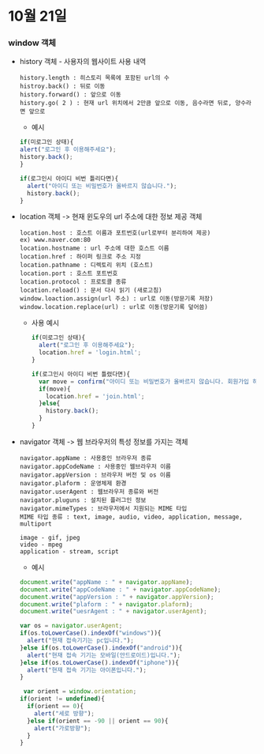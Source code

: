 # 10월 21일

### window 객체

- history 객체 - 사용자의 웹사이트 사용 내역
    
      history.length : 히스토리 목록에 포함된 url의 수
      histroy.back() : 뒤로 이동
      history.forward() : 앞으로 이동
      history.go( 2 ) : 현재 url 위치에서 2만큼 앞으로 이동, 음수라면 뒤로, 양수라면 앞으로
    - 예시
    ```js
    if(미로그인 상태){
    alert("로그인 후 이용해주세요");
    history.back();
    }

    if(로그인시 아이디 비번 틀리다면){
      alert("아이디 또는 비밀번호가 올바르지 않습니다.");
      history.back();
    }
    ```

- location 객체 
  -> 현재 윈도우의 url 주소에 대한 정보 제공 객체

      location.host : 호스트 이름과 포트번호(url로부터 분리하여 제공)
      ex) www.naver.com:80
      location.hostname : url 주소에 대한 호스트 이름
      location.href : 하이퍼 링크로 주소 지정
      location.pathname : 디렉토리 위치 (호스트)
      location.port : 호스트 포트번호
      location.protocol : 프로토콜 종류
      location.reload() : 문서 다시 읽기 (새로고침)
      window.loaction.assign(url 주소) : url로 이동(방문기록 저장)
      window.location.replace(url) : url로 이동(방문기록 덮어씀)

  - 사용 예시
    ```js
    if(미로그인 상태){
      alert("로그인 후 이용해주세요");
      location.href = 'login.html';
    }

    if(로그인시 아이디 비번 틀렸다면){
      var move = confirm("아이디 또는 비밀번호가 올바르지 않습니다. 회원가입 하시겠습니까?");
      if(move){
        location.href = 'join.html';
      }else{
        history.back();
      }
    }
    ```


- navigator 객체
  -> 웹 브라우저의 특성 정보를 가지는 객체

      navigator.appName : 사용중인 브라우저 종류
      navigator.appCodeName : 사용중인 웹브라우저 이름
      navigator.appVersion : 브라우저 버전 및 os 이름
      navigator.plaform : 운영체제 환경
      navigator.userAgent : 웹브라우저 종류와 버전
      navigator.pluguns : 설치된 플러그인 정보
      navigator.mimeTypes : 브라우저에서 지원되는 MIME 타입
      MIME 타입 종류 : text, image, audio, video, application, message, multiport

      image - gif, jpeg
      video - mpeg
      application - stream, script

    - 예시
    ```js
    document.write("appName : " + navigator.appName);
    document.write("appCodeName : " + navigator.appCodeName);
    document.write("appVersion : " + navigator.appVersion);
    document.write("plaform : " + navigator.plaform);
    document.write("uesrAgent : " + navigator.userAgent);

    var os = navigator.userAgent;
    if(os.toLowerCase().indexOf("windows")){
      alert("현재 접속기기는 pc입니다.");
    }else if(os.toLowerCase().indexOf("android")){
      alert("현재 접속 기기는 모바일(안드로이드)입니다.");
    }else if(os.toLowerCase().indexOf("iphone")){
      alert("현재 접속 기기는 아이폰입니다.");
    }

     var orient = window.orientation;
    if(orient != undefined){
      if(orient == 0){
        alert("세로 방향");
      }else if(orient == -90 || orient == 90){
        alert("가로방향");
      }
    }
    ```